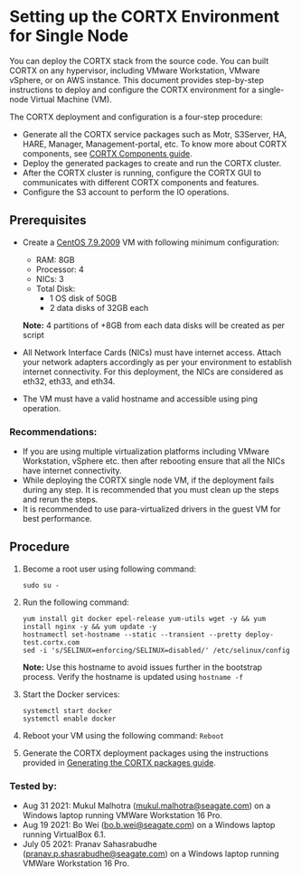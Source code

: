 # Setting up the CORTX Environment for Single Node

You can deploy the CORTX stack from the source code. You can built CORTX on any hypervisor, including VMware Workstation, VMware vSphere, or on AWS instance. This document provides step-by-step instructions to deploy and configure the CORTX environment for a single-node Virtual Machine (VM).

The CORTX deployment and configuration is a four-step procedure:

-   Generate all the CORTX service packages such as Motr, S3Server, HA, HARE, Manager, Management-portal, etc. To know more about CORTX components, see [CORTX Components guide](https://github.com/Seagate/cortx/blob/main/doc/Components.md).
-   Deploy the generated packages to create and run the CORTX cluster.
-   After the CORTX cluster is running, configure the CORTX GUI to communicates with different CORTX components and features.
-   Configure the S3 account to perform the IO operations.

## Prerequisites

-   Create a [CentOS 7.9.2009](http://repos-va.psychz.net/centos/7.9.2009/isos/x86_64/) VM with following minimum configuration:

    - RAM: 8GB
    - Processor: 4
    - NICs: 3
    - Total Disk:
       - 1 OS disk of 50GB
       - 2 data disks of 32GB each
    
    **Note:** 4 partitions of +8GB from each data disks will be created as per script
    
-   All Network Interface Cards (NICs) must have internet access. Attach your network adapters accordingly as per your environment to establish internet connectivity. For this deployment, the NICs are considered as eth32, eth33, and eth34.
-   The VM must have a valid hostname and accessible using ping operation.

### Recommendations:

- If you are using multiple virtualization platforms including VMware Workstation, vSphere etc. then after rebooting ensure that all the NICs have internet connectivity.
- While deploying the CORTX single node VM, if the deployment fails during any step. It is recommended that you must clean up the steps and rerun the steps.
- It is recommended to use para-virtualized drivers in the guest VM for best performance.

## Procedure

1. Become a root user using following command:
    ```
    sudo su -
    ```
2. Run the following command:
    ```
    yum install git docker epel-release yum-utils wget -y && yum install nginx -y && yum update -y
    hostnamectl set-hostname --static --transient --pretty deploy-test.cortx.com
    sed -i 's/SELINUX=enforcing/SELINUX=disabled/' /etc/selinux/config
    ```
    
    **Note:**  Use this hostname to avoid issues further in the bootstrap process. Verify the hostname is updated using  `hostname -f`

3. Start the Docker services:
    ```
    systemctl start docker
    systemctl enable docker
    ```
4. Reboot your VM using the following command: `Reboot`
5. Generate the CORTX deployment packages using the instructions provided in [Generating the CORTX packages guide](Generate-Cortx-Build-Stack.md).

### Tested by:

- Aug 31 2021: Mukul Malhotra (mukul.malhotra@seagate.com) on a Windows laptop running VMWare Workstation 16 Pro.
- Aug 19 2021: Bo Wei (bo.b.wei@seagate.com) on a Windows laptop running VirtualBox 6.1.
- July 05 2021: Pranav Sahasrabudhe (pranav.p.shasrabudhe@seagate.com) on a Windows laptop running VMWare Workstation 16 Pro.
